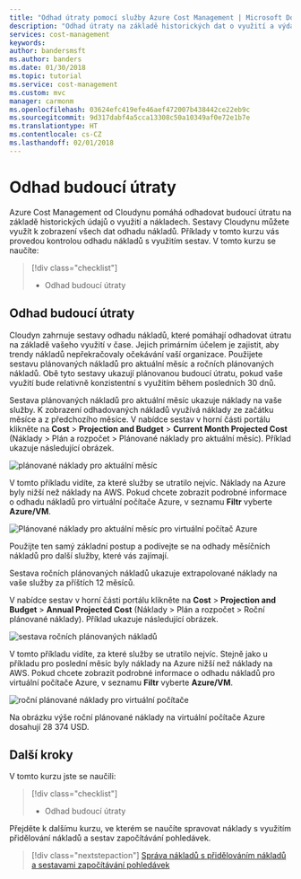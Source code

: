 ```yaml
---
title: "Odhad útraty pomocí služby Azure Cost Management | Microsoft Docs"
description: "Odhad útraty na základě historických dat o využití a výdajích"
services: cost-management
keywords: 
author: bandersmsft
ms.author: banders
ms.date: 01/30/2018
ms.topic: tutorial
ms.service: cost-management
ms.custom: mvc
manager: carmonm
ms.openlocfilehash: 03624efc419efe46aef472007b438442ce22eb9c
ms.sourcegitcommit: 9d317dabf4a5cca13308c50a10349af0e72e1b7e
ms.translationtype: HT
ms.contentlocale: cs-CZ
ms.lasthandoff: 02/01/2018
---
```

# <a name="forecast-future-spending"></a>Odhad budoucí útraty

Azure Cost Management od Cloudynu pomáhá odhadovat budoucí útratu na základě historických údajů o využití a nákladech. Sestavy Cloudynu můžete využít k zobrazení všech dat odhadu nákladů. Příklady v tomto kurzu vás provedou kontrolou odhadu nákladů s využitím sestav. V tomto kurzu se naučíte:

> [!div class="checklist"]
> * Odhad budoucí útraty

## <a name="forecast-future-spending"></a>Odhad budoucí útraty

Cloudyn zahrnuje sestavy odhadu nákladů, které pomáhají odhadovat útratu na základě vašeho využití v čase. Jejich primárním účelem je zajistit, aby trendy nákladů nepřekračovaly očekávání vaší organizace. Použijete sestavu plánovaných nákladů pro aktuální měsíc a ročních plánovaných nákladů. Obě tyto sestavy ukazují plánovanou budoucí útratu, pokud vaše využití bude relativně konzistentní s využitím během posledních 30 dnů.

Sestava plánovaných nákladů pro aktuální měsíc ukazuje náklady na vaše služby. K zobrazení odhadovaných nákladů využívá náklady ze začátku měsíce a z předchozího měsíce. V nabídce sestav v horní části portálu klikněte na **Cost** > **Projection and Budget** > **Current Month Projected Cost** (Náklady > Plán a rozpočet > Plánované náklady pro aktuální měsíc). Příklad ukazuje následující obrázek.

![plánované náklady pro aktuální měsíc](./media/tutorial-forecast-spending/project-month01.png)

V tomto příkladu vidíte, za které služby se utratilo nejvíc. Náklady na Azure byly nižší než náklady na AWS. Pokud chcete zobrazit podrobné informace o odhadu nákladů pro virtuální počítače Azure, v seznamu **Filtr** vyberte **Azure/VM**.

![Plánované náklady pro aktuální měsíc pro virtuální počítač Azure](./media/tutorial-forecast-spending/project-month02.png)

Použijte ten samý základní postup a podívejte se na odhady měsíčních nákladů pro další služby, které vás zajímají.

Sestava ročních plánovaných nákladů ukazuje extrapolované náklady na vaše služby za příštích 12 měsíců.

V nabídce sestav v horní části portálu klikněte na **Cost** > **Projection and Budget** > **Annual Projected Cost** (Náklady > Plán a rozpočet > Roční plánované náklady). Příklad ukazuje následující obrázek.

![sestava ročních plánovaných nákladů](./media/tutorial-forecast-spending/project-annual01.png)

V tomto příkladu vidíte, za které služby se utratilo nejvíc. Stejně jako u příkladu pro poslední měsíc byly náklady na Azure nižší než náklady na AWS. Pokud chcete zobrazit podrobné informace o odhadu nákladů pro virtuální počítače Azure, v seznamu **Filtr** vyberte **Azure/VM**.

![roční plánované náklady pro virtuální počítače](./media/tutorial-forecast-spending/project-annual02.png)

Na obrázku výše roční plánované náklady na virtuální počítače Azure dosahují 28 374 USD.

## <a name="next-steps"></a>Další kroky

V tomto kurzu jste se naučili:

> [!div class="checklist"]
> * Odhad budoucí útraty


Přejděte k dalšímu kurzu, ve kterém se naučíte spravovat náklady s využitím přidělování nákladů a sestav započítávání pohledávek.

> [!div class="nextstepaction"]
> [Správa nákladů s přidělováním nákladů a sestavami započítávání pohledávek](tutorial-manage-costs.md)
